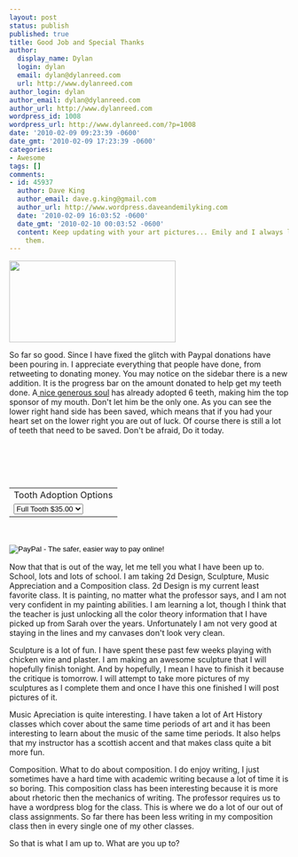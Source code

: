 ```yaml
---
layout: post
status: publish
published: true
title: Good Job and Special Thanks
author:
  display_name: Dylan
  login: dylan
  email: dylan@dylanreed.com
  url: http://www.dylanreed.com
author_login: dylan
author_email: dylan@dylanreed.com
author_url: http://www.dylanreed.com
wordpress_id: 1008
wordpress_url: http://www.dylanreed.com/?p=1008
date: '2010-02-09 09:23:39 -0600'
date_gmt: '2010-02-09 17:23:39 -0600'
categories:
- Awesome
tags: []
comments:
- id: 45937
  author: Dave King
  author_email: dave.g.king@gmail.com
  author_url: http://www.wordpress.daveandemilyking.com
  date: '2010-02-09 16:03:52 -0600'
  date_gmt: '2010-02-10 00:03:52 -0600'
  content: Keep updating with your art pictures... Emily and I always love seeing
    them.
---
```

<p><a href="http://www.dylanreed.com/wp-content/uploads/2010/02/teeth.jpg"><img class="size-medium wp-image-1009 alignleft" title="teeth" src="http://www.dylanreed.com/wp-content/uploads/2010/02/teeth-300x147.jpg" alt="" width="300" height="147" /></a></p>
<p>So far so good. Since I have fixed the glitch with Paypal donations have been pouring in. I appreciate everything that people have done, from retweeting to donating money. You may notice on the sidebar there is a new addition. It is the progress bar on the amount donated to help get my teeth done. A<a href="http://daveandemilyking.wordpress.com/"> nice generous soul</a> has already adopted 6 teeth, making him the top sponsor of my mouth. Don't let him be the only one. As you can see the lower right hand side has been saved, which means that if you had your heart set on the lower right you are out of luck. Of course there is still a lot of teeth that need to be saved. Don't be afraid, Do it today.</p>
<form action="https://www.paypal.com/cgi-bin/webscr" method="post">
<input type="hidden" name="cmd" value="_s-xclick"/><br />
<input type="hidden" name="hosted_button_id" value="5Z7CUPGNDDH7E"/></p>
<table>
<tr>
<td><input type="hidden" name="on0" value="Tooth Adoption Options"/>Tooth Adoption Options</td></tr><br />
<tr>
<td>
<select name="os0">
<option value="Full Tooth">Full Tooth $35.00</option></p>
<option value="1/2 Tooth">1/2 Tooth $17.50</option></p>
<option value="1/5 Tooth">1/5 Tooth $7.00</option></p>
<option value="1/7 Tooth">1/7 Tooth $5.00</option><br />
</select> </td></tr><br />
</table><br />
<input type="hidden" name="currency_code" value="USD"/><br />
<input type="image" src="https://www.paypal.com/en_US/i/btn/btn_buynowCC_LG.gif" border="0" name="submit" alt="PayPal - The safer, easier way to pay online!"/><br />
<img alt="" border="0" src="https://www.paypal.com/en_US/i/scr/pixel.gif" width="1" height="1"/><br />
</form></p>
<p>Now that that is out of the way, let me tell you what I have been up to. School, lots and lots of school. I am taking 2d Design, Sculpture, Music Appreciation and a Composition class. 2d Design is my current least favorite class. It is painting, no matter what the professor says, and I am not very confident in my painting abilities. I am learning a lot, though I think that the teacher is just unlocking all the color theory information that I have picked up from Sarah over the years.&nbsp;Unfortunately&nbsp;I am not very good at staying in the lines and my canvases don't look very clean.</p>
<p>Sculpture is a lot of fun. I have spent these past few weeks playing with chicken wire and plaster. I am making an awesome sculpture that I will hopefully finish tonight. And by hopefully, I mean I have to finish it because the critique is tomorrow. I will attempt to take more pictures of my sculptures as I complete them and once I have this one finished I will post pictures of it.</p>
<p>Music Apreciation is quite interesting. I have taken a lot of Art History classes which cover about the same time periods of art and it has been interesting to learn about the music of the same time periods. It also helps that my instructor has a scottish accent and that makes class quite a bit more fun.</p>
<p>Composition. What to do about composition. I do enjoy writing, I just sometimes have a hard time with academic writing because a lot of time it is so boring. This composition class has been interesting because it is more about rhetoric then the mechanics of writing. The professor requires us to have a wordpress blog for the class. This is where we do a lot of our out of class assignments. So far there has been less writing in my composition class then in every single one of my other classes.</p>
<p>So that is what I am up to. What are you up to?</p>
